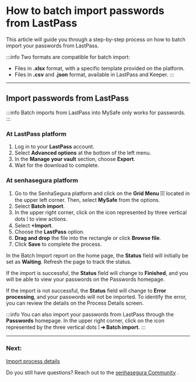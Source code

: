 # How to batch import passwords from LastPass

This article will guide you through a step-by-step process on how to batch import your passwords from LastPass.

:::info
Two formats are compatible for batch import:
* Files in **.xlsx** format, with a specific template provided on the platform.
* Files in **.csv** and **.json** format, available in LastPass and Keeper.
:::
***
## Import passwords from LastPass

:::info
Batch imports from LastPass into MySafe only works for passwords.
:::
### At LastPass platform

1. Log in to your **LastPass** account.
2. Select **Advanced options** at the bottom of the left menu.
3. In the **Manage your vault** section, choose **Export**.
4. Wait for the download to complete.

### At senhasegura platform

1. Go to the SenhaSegura platform and click on the **Grid Menu ⁝⁝⁝** located in the upper left corner. Then, select **MySafe** from the options.
2. Select **Batch import**.
3. In the upper right corner, click on the icon represented by three vertical dots **⁝** to view actions.
4. Select **+Import**.
5. Choose the **LastPass** option.
6. **Drag and drop** the file into the rectangle or click **Browse file**.
7. Click **Save** to complete the process.

In the Batch Import report on the home page, the **Status** field will initially be set as **Waiting**. Refresh the page to track the status.

If the import is successful, the **Status** field will change to **Finished**, and you will be able to view your passwords on the Passwords homepage.

If the import is not successful, the **Status** field will change to **Error processing**, and your passwords will not be imported. To identify the error, you can review the details on the Process Details screen.

:::info
You can also import your passwords from LastPass through the **Passwords** homepage. In the upper right corner, click on the icon represented by the three vertical dots **⁝ ➔ Batch import**.
:::
***
### Next:
[Import process details](/v3-32/docs/mysafe-import-process-details)

Do you still have questions? Reach out to the [senhasegura Community](https://community.senhasegura.io/) .

